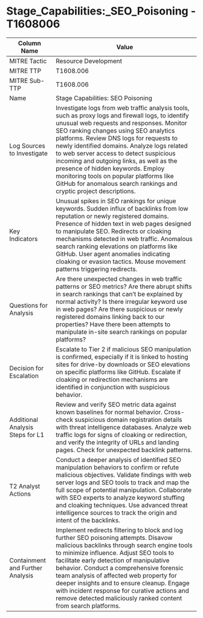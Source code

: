 # Stage_Capabilities:_SEO_Poisoning - T1608006

| Column Name | Value |
|-------------|-------|
| MITRE Tactic | Resource Development |
| MITRE TTP | T1608.006 |
| MITRE Sub-TTP | T1608.006 |
| Name | Stage Capabilities: SEO Poisoning |
| Log Sources to Investigate | Investigate logs from web traffic analysis tools, such as proxy logs and firewall logs, to identify unusual web requests and responses. Monitor SEO ranking changes using SEO analytics platforms. Review DNS logs for requests to newly identified domains. Analyze logs related to web server access to detect suspicious incoming and outgoing links, as well as the presence of hidden keywords. Employ monitoring tools on popular platforms like GitHub for anomalous search rankings and cryptic project descriptions. |
| Key Indicators | Unusual spikes in SEO rankings for unique keywords. Sudden influx of backlinks from low reputation or newly registered domains. Presence of hidden text in web pages designed to manipulate SEO. Redirects or cloaking mechanisms detected in web traffic. Anomalous search ranking elevations on platforms like GitHub. User agent anomalies indicating cloaking or evasion tactics. Mouse movement patterns triggering redirects. |
| Questions for Analysis | Are there unexpected changes in web traffic patterns or SEO metrics? Are there abrupt shifts in search rankings that can’t be explained by normal activity? Is there irregular keyword use in web pages? Are there suspicious or newly registered domains linking back to our properties? Have there been attempts to manipulate in-site search rankings on popular platforms? |
| Decision for Escalation | Escalate to Tier 2 if malicious SEO manipulation is confirmed, especially if it is linked to hosting sites for drive-by downloads or SEO elevations on specific platforms like GitHub. Escalate if cloaking or redirection mechanisms are identified in conjunction with suspicious behavior. |
| Additional Analysis Steps for L1 | Review and verify SEO metric data against known baselines for normal behavior. Cross-check suspicious domain registration details with threat intelligence databases. Analyze web traffic logs for signs of cloaking or redirection, and verify the integrity of URLs and landing pages. Check for unexpected backlink patterns. |
| T2 Analyst Actions | Conduct a deeper analysis of identified SEO manipulation behaviors to confirm or refute malicious objectives. Validate findings with web server logs and SEO tools to track and map the full scope of potential manipulation. Collaborate with SEO experts to analyze keyword stuffing and cloaking techniques. Use advanced threat intelligence sources to track the origin and intent of the backlinks. |
| Containment and Further Analysis | Implement redirects filtering to block and log further SEO poisoning attempts. Disavow malicious backlinks through search engine tools to minimize influence. Adjust SEO tools to facilitate early detection of manipulative behavior. Conduct a comprehensive forensic team analysis of affected web property for deeper insights and to ensure cleanup. Engage with incident response for curative actions and remove detected maliciously ranked content from search platforms. |
